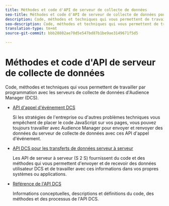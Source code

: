 ```yaml
---
title: Méthodes et code d'API de serveur de collecte de données
seo-title: Méthodes et code d'API de serveur de collecte de données pour Adobe Audience Manager (AAM)
description: Code, méthodes et techniques qui vous permettent de travailler par programmation avec les serveurs de collecte de données d'Audience Manager (DCS).
seo-description: Code, méthodes et techniques qui vous permettent de travailler par programmation avec les serveurs de collecte de données d'Audience Manager (DCS).
translation-type: tm+mt
source-git-commit: bbb28802ae70d5e547bd87b1be9ae3149671f5d5

---
```



# Méthodes et code d&#39;API de serveur de collecte de données

Code, méthodes et techniques qui vous permettent de travailler par programmation avec les serveurs de collecte de données d&#39;Audience Manager (DCS).

* [API d&#39;appel d&#39;événement DCS](/help/using/api/dcs-intro/dcs-event-calls/dcs-event-calls.md)

   Si les stratégies de l&#39;entreprise ou d&#39;autres problèmes techniques vous empêchent de placer le code JavaScript sur vos pages, vous pouvez toujours travailler avec Audience Manager pour envoyer et renvoyer des données du serveur de collecte de données avec ces API d&#39;appel d&#39;événement.

* [API DCS pour les transferts de données serveur à serveur](/help/using/api/dcs-intro/dcs-s2s/dcs-s2s.md)

   Les API de serveur à serveur (S 2 S) fournissent du code et des méthodes qui vous permettent d&#39;envoyer et de recevoir des données utilisateur DCS et de travailler avec ces informations dans vos propres systèmes ou applications.

* [Référence de l&#39;API DCS](/help/using/api/dcs-intro/dcs-api-reference/dcs-api-methods.md)

   Informations conceptuelles, descriptions et définitions du code, des méthodes et des processus de l&#39;API DCS.